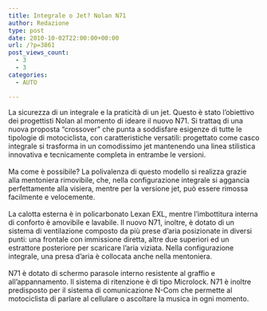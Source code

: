 ```yaml
---
title: Integrale o Jet? Nolan N71
author: Redazione
type: post
date: 2010-10-02T22:00:00+00:00
url: /?p=3861
post_views_count:
  - 3
  - 3
categories:
  - AUTO

---
```

La sicurezza di un integrale e la praticit&agrave; di un jet. Questo &egrave; stato l&rsquo;obiettivo dei progettisti Nolan al momento di ideare il nuovo N71. Si trattaq di una nuova proposta &ldquo;crossover&rdquo; che punta a soddisfare esigenze di tutte le tipologie di motociclista, con caratteristiche versatili: progettato come casco integrale si trasforma in un comodissimo jet mantenendo una linea stilistica innovativa e tecnicamente completa in entrambe le versioni.  
&nbsp;  
Ma come &egrave; possibile? La polivalenza di questo modello si realizza grazie alla mentoniera rimovibile, che, nella configurazione integrale si aggancia perfettamente alla visiera, mentre per la versione jet, pu&ograve; essere rimossa facilmente e velocemente.  
&nbsp;  
La calotta esterna &egrave; in policarbonato Lexan EXL, mentre l&rsquo;imbottitura interna di conforto &egrave; amovibile e lavabile. Il nuovo N71, inoltre, &egrave; dotato di un sistema di ventilazione composto da pi&ugrave; prese d&rsquo;aria posizionate in diversi punti: una frontale con immissione diretta, altre due superiori ed un estrattore posteriore per scaricare l&rsquo;aria viziata. Nella configurazione integrale, una presa d&rsquo;aria &egrave; collocata anche nella mentoniera.  
&nbsp;  
N71 &egrave; dotato di schermo parasole interno resistente al graffio e all&rsquo;appannamento. Il sistema di ritenzione &egrave; di tipo Microlock. N71 &egrave; inoltre predisposto per il sistema di comunicazione N-Com che permette al motociclista di parlare al cellulare o ascoltare la musica in ogni momento.

&nbsp;